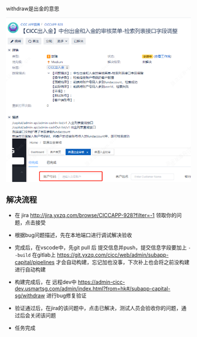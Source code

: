 withdraw是出金的意思

![image-20230703112254431](7月3日.assets\image-20230703112254431.png)

## 解决流程

- 在 jira http://jira.yxzq.com/browse/CICCAPP-928?filter=-1 领取你的问题，点击接受

- 根据bug问题描述，先在本地端口进行调试解决验收
- 完成后，在vscode中，先git pull 后 提交信息并push，提交信息字段要加上 `--build` 在gitlab上 https://git.yxzq.com/cicc/web/admin/subapp-capital/pipelines 才会自动构建，忘记加也没事，下次补上也会将之前没构建进行自动构建
- 构建完成后，在 远程dev中 https://admin-cicc-dev.usmartsg.com/admin/index.html?from=hk#/subapp-capital-sg/withdraw 进行bug修复验证
- 验证通过后，在jira的该问题中，点击已解决，测试人员会验收你的问题，通过后会关闭该问题
- 任务完成